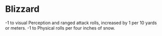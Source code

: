 # Blizzard

-1 to visual Perception and ranged attack rolls, increased by 1 per 10 yards or meters.
-1 to Physical rolls per four inches of snow.